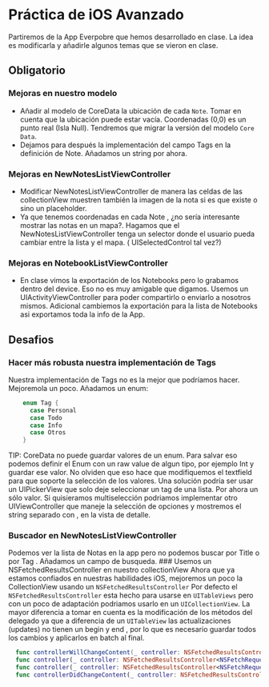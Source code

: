 # Práctica de iOS Avanzado
Partiremos de la App Everpobre que hemos desarrollado en clase. La idea es modificarla y añadirle algunos temas que se vieron en clase.
## Obligatorio
### Mejoras en nuestro modelo
- Añadir al modelo de CoreData la ubicación de cada `Note`. Tomar en cuenta que la ubicación puede estar vacía. Coordenadas (0,0) es un punto real (Isla Null). Tendremos que migrar la versión del modelo `Core Data`.
- Dejamos para después la implementación del campo Tags en la definición de Note. Añadamos un string por ahora.
### Mejoras en NewNotesListViewController
- Modificar NewNotesListViewController de manera las celdas de las collectionView muestren también la imagen de la nota si es que existe o sino un placeholder.
- Ya que tenemos coordenadas en cada Note , ¿no sería interesante mostrar las notas en un mapa?. Hagamos que el NewNotesListViewController tenga un selector donde el usuario pueda cambiar entre la lista y el mapa. ( UISelectedControl tal vez?)
### Mejoras en NotebookListViewController
- En clase vimos la exportación de los Notebooks pero lo grabamos dentro del device. Eso no es muy amigable que digamos. Usemos un UIActivityViewController para poder compartirlo o enviarlo a nosotros mismos. Adicional cambiemos la exportación para la lista de Notebooks asi exportamos toda la info de la App.
## Desafios
### Hacer más robusta nuestra implementación de Tags
Nuestra implementación de Tags no es la mejor que podríamos hacer. Mejoremola un poco. Añadamos un enum:
``` Swift
    enum Tag {
      case Personal
      case Todo
      case Info
      case Otros
    }
```
TIP: CoreData no puede guardar valores de un enum. Para salvar eso podemos definir el Enum con un raw value de algun tipo, por ejemplo Int y guardar ese valor.
No olviden que eso hace que modifiquemos el textfield para que soporte la selección de los valores. Una solución podría ser usar un UIPickerView que solo deje seleccionar un tag de una lista. Por ahora un sólo valor.
Si quisieramos multiselección podriamos implementar otro UIViewController que maneje la selección de opciones y mostremos el string separado con , en la vista de detalle.
### Buscador en NewNotesListViewController
Podemos ver la lista de Notas en la app pero no podemos buscar por Title o por Tag . Añadamos
un campo de busqueda.
### Usemos un NSFetchedResultsController en nuestro collectionView 
Ahora que ya estamos confiados en nuestras habilidades iOS, mejoremos un poco la CollectionView
usando un `NSFetchedResultsController`
Por defecto el `NSFetchedResultsController` esta hecho para usarse en `UITableViews` pero con un poco de adaptación podriamos usarlo en un `UICollectionView`. La mayor diferencia a tomar en cuenta es la modificación de los métodos del delegado ya que a diferencia de un `UITableView` las actualizaciones (updates) no tienen un begin y end , por lo que es necesario guardar todos los cambios y aplicarlos en batch al final.
``` Swift
  func controllerWillChangeContent(_ controller: NSFetchedResultsController<NSFetchRequest
  func controller(_ controller: NSFetchedResultsController<NSFetchRequestResult>, didChang
  func controller(_ controller: NSFetchedResultsController<NSFetchRequestResult>, didChang
  func controllerDidChangeContent(_ controller: NSFetchedResultsController<NSFetchRequestR
```
                     
